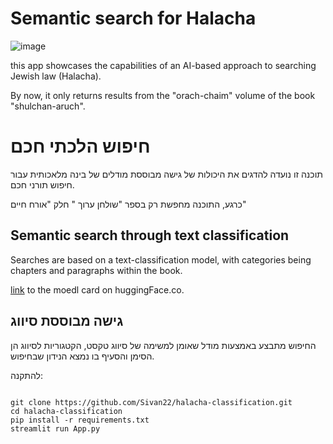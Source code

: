 # Semantic search for Halacha
![image](https://github.com/Sivan22/halacha-classification/assets/89018301/04e3eae0-c990-4795-843e-a879a4ef26b0)


this app showcases the capabilities of an AI-based approach to searching Jewish law (Halacha).

By now, it only returns results from the "orach-chaim" volume of the book "shulchan-aruch".

# חיפוש הלכתי חכם
 תוכנה זו נועדה להדגים את היכולות של גישה מבוססת מודלים של בינה מלאכותית עבור חיפוש תורני חכם. 

כרגע, התוכנה מחפשת רק בספר "שולחן ערוך " חלק "אורח חיים"

## Semantic search through text classification

Searches are based on a text-classification model, with categories being chapters and paragraphs within the book.

[link](https://huggingface.co/sivan22/halacha-siman-seif-classifier) to the moedl card on huggingFace.co.

## גישה מבוססת סיווג
החיפוש מתבצע באמצעות מודל שאומן למשימה של סיווג טקסט, הקטגוריות לסיווג הן הסימן והסעיף בו נמצא הנידון שבחיפוש.

להתקנה:

<code>
git clone https://github.com/Sivan22/halacha-classification.git
cd halacha-classification
pip install -r requirements.txt
streamlit run App.py<code/>
